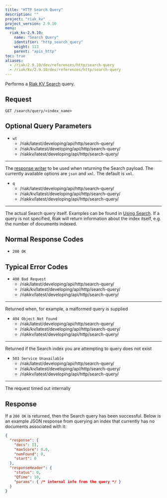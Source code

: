 ```yaml
---
title: "HTTP Search Query"
description: ""
project: "riak_kv"
project_version: 2.9.10
menu:
  riak_kv-2.9.10:
    name: "Search Query"
    identifier: "http_search_query"
    weight: 113
    parent: "apis_http"
toc: true
aliases:
  - /riak/2.9.10/dev/references/http/search-query
  - /riak/kv/2.9.10/dev/references/http/search-query
---
```


Performs a [Riak KV Search]({{<baseurl>}}riak/kv/2.9.10/developing/usage/search) query.

## Request

```
GET /search/query/<index_name>
```

## Optional Query Parameters

* `wt`
  - /riak/latest/developing/api/http/search-query/
  - /riak/kv/latest/developing/api/http/search-query/
  - /riakkv/latest/developing/api/http/search-query/
---
The [response
    writer](https://cwiki.apache.org/confluence/display/solr/Response+Writers)
    to be used when returning the Search payload. The currently
    available options are `json` and `xml`. The default is `xml`.
* `q`
  - /riak/latest/developing/api/http/search-query/
  - /riak/kv/latest/developing/api/http/search-query/
  - /riakkv/latest/developing/api/http/search-query/
---
The actual Search query itself. Examples can be found in
    [Using Search]({{<baseurl>}}riak/kv/2.9.10/developing/usage/search). If a query is not specified, Riak will return
    information about the index itself, e.g. the number of documents
    indexed.

## Normal Response Codes

* `200 OK`

## Typical Error Codes

* `400 Bad Request`
  - /riak/latest/developing/api/http/search-query/
  - /riak/kv/latest/developing/api/http/search-query/
  - /riakkv/latest/developing/api/http/search-query/
---
Returned when, for example, a malformed query is
    supplied
* `404 Object Not Found`
  - /riak/latest/developing/api/http/search-query/
  - /riak/kv/latest/developing/api/http/search-query/
  - /riakkv/latest/developing/api/http/search-query/
---
Returned if the Search index you are
    attempting to query does not exist
* `503 Service Unavailable`
  - /riak/latest/developing/api/http/search-query/
  - /riak/kv/latest/developing/api/http/search-query/
  - /riakkv/latest/developing/api/http/search-query/
---
The request timed out internally

## Response

If a `200 OK` is returned, then the Search query has been successful.
Below is an example JSON response from querying an index that currently
has no documents associated with it:

```json
{
  "response": {
    "docs": [],
    "maxScore": 0.0,
    "numFound": 0,
    "start": 0
  },
  "responseHeader": {
    "status": 0,
    "QTime": 10,
    "params": { /* internal info from the query */ }
  }
}
```



